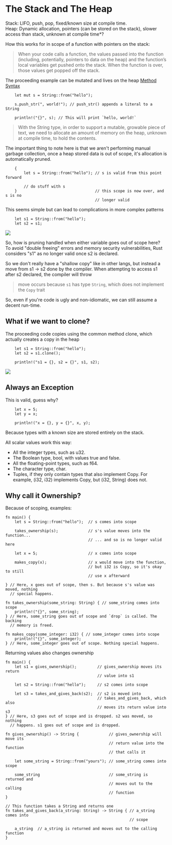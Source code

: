 # The Stack and The Heap

Stack: LIFO, push, pop, fixed/known size at compile time.  
Heap: Dynamic allocation, pointers (can be stored on the stack), slower access than stack, unknown at compile time*?

How this works for in scope of a function with pointers on the stack:
>When your code calls a function, the values passed into the function (including, potentially, pointers to data on the heap) and the function’s local variables get pushed onto the stack. When the function is over, those values get popped off the stack.

The proceeding example can be mutated and lives on the heap [Method Syntax](https://doc.rust-lang.org/book/ch04-01-what-is-ownership.html#:~:text=more%20in%20the-,%E2%80%9CMethod%20Syntax%E2%80%9D,-section%20of%20Chapter)
```
    let mut s = String::from("hello");

    s.push_str(", world!"); // push_str() appends a literal to a String

    println!("{}", s); // This will print `hello, world!`
```

>With the String type, in order to support a mutable, growable piece of text, we need to allocate an amount of memory on the heap, unknown at compile time, to hold the contents.

The important thing to note here is that we aren't performing manual garbage collection, once a heap stored data is out of scope, it's allocation is automatically pruned.

```
    {
        let s = String::from("hello"); // s is valid from this point forward

        // do stuff with s
    }                                  // this scope is now over, and s is no
                                       // longer valid
```

This seems simple but can lead to complications in more complex patterns

```
    let s1 = String::from("hello");
    let s2 = s1;
```

![](https://doc.rust-lang.org/book/img/trpl04-02.svg)

So, how is pruning handled when either variable goes out of scope here?  
To avoid "double freeing" errors and memory security vulnerabilities, Rust considers "s1" as no longer valid once s2 is declared. 

So we don't really have a "shallow copy" like in other langs, but instead a move from s1 -> s2 done by the compiler. When attempting to access s1 after s2 declared, the compiler will throw
>move occurs because `s1` has type `String`, which does not implement the `Copy` trait

So, even if you're code is ugly and non-idiomatic, we can still assume a decent run-time.

## What if we want to clone?

The proceeding code copies using the common method clone, which actually creates a copy in the heap
```
    let s1 = String::from("hello");
    let s2 = s1.clone();

    println!("s1 = {}, s2 = {}", s1, s2);
```

![](https://doc.rust-lang.org/book/img/trpl04-03.svg)

## Always an Exception

This is valid, guess why?
```
    let x = 5;
    let y = x;

    println!("x = {}, y = {}", x, y);
```

Because types with a known size are stored entirely on the stack.

All scalar values work this way:

* All the integer types, such as u32.
* The Boolean type, bool, with values true and false.
* All the floating-point types, such as f64.
* The character type, char.
* Tuples, if they only contain types that also implement Copy. For example, (i32, i32) implements Copy, but (i32, String) does not.

## Why call it Ownership?

Because of scoping, examples:

```
fn main() {
    let s = String::from("hello");  // s comes into scope

    takes_ownership(s);             // s's value moves into the function...
                                    // ... and so is no longer valid here

    let x = 5;                      // x comes into scope

    makes_copy(x);                  // x would move into the function,
                                    // but i32 is Copy, so it's okay to still
                                    // use x afterward

} // Here, x goes out of scope, then s. But because s's value was moved, nothing
  // special happens.

fn takes_ownership(some_string: String) { // some_string comes into scope
    println!("{}", some_string);
} // Here, some_string goes out of scope and `drop` is called. The backing
  // memory is freed.

fn makes_copy(some_integer: i32) { // some_integer comes into scope
    println!("{}", some_integer);
} // Here, some_integer goes out of scope. Nothing special happens.
```

Returning values also changes ownership

```
fn main() {
    let s1 = gives_ownership();         // gives_ownership moves its return
                                        // value into s1

    let s2 = String::from("hello");     // s2 comes into scope

    let s3 = takes_and_gives_back(s2);  // s2 is moved into
                                        // takes_and_gives_back, which also
                                        // moves its return value into s3
} // Here, s3 goes out of scope and is dropped. s2 was moved, so nothing
  // happens. s1 goes out of scope and is dropped.

fn gives_ownership() -> String {             // gives_ownership will move its
                                             // return value into the function
                                             // that calls it

    let some_string = String::from("yours"); // some_string comes into scope

    some_string                              // some_string is returned and
                                             // moves out to the calling
                                             // function
}

// This function takes a String and returns one
fn takes_and_gives_back(a_string: String) -> String { // a_string comes into
                                                      // scope

    a_string  // a_string is returned and moves out to the calling function
}
```